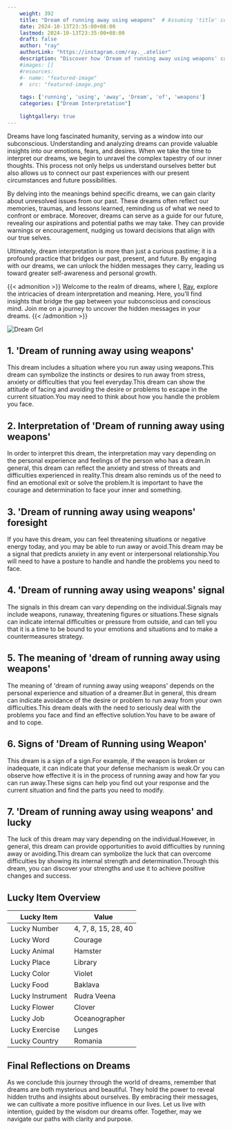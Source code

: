 ```yaml
---
    weight: 392
    title: "Dream of running away using weapons"  # Assuming 'title' column exists
    date: 2024-10-13T23:35:00+08:00
    lastmod: 2024-10-13T23:35:00+08:00
    draft: false
    author: "ray"
    authorLink: "https://instagram.com/ray._.atelier"
    description: "Discover how 'Dream of running away using weapons' can interpret your future and uncover its significant meanings in your life."
    #images: []
    #resources:
    #- name: "featured-image"
    #  src: "featured-image.png"
    
    tags: ['running', 'using', 'away', 'Dream', 'of', 'weapons']
    categories: ["Dream Interpretation"]
    
    lightgallery: true
---
```

    
Dreams have long fascinated humanity, serving as a window into our subconscious. Understanding and analyzing dreams can provide valuable insights into our emotions, fears, and desires. When we take the time to interpret our dreams, we begin to unravel the complex tapestry of our inner thoughts. This process not only helps us understand ourselves better but also allows us to connect our past experiences with our present circumstances and future possibilities.

By delving into the meanings behind specific dreams, we can gain clarity about unresolved issues from our past. These dreams often reflect our memories, traumas, and lessons learned, reminding us of what we need to confront or embrace. Moreover, dreams can serve as a guide for our future, revealing our aspirations and potential paths we may take. They can provide warnings or encouragement, nudging us toward decisions that align with our true selves.

Ultimately, dream interpretation is more than just a curious pastime; it is a profound practice that bridges our past, present, and future. By engaging with our dreams, we can unlock the hidden messages they carry, leading us toward greater self-awareness and personal growth.

{{< admonition >}}
Welcome to the realm of dreams, where I, [Ray](https://instagram.com/ray._.atelier), explore the intricacies of dream interpretation and meaning. Here, you’ll find insights that bridge the gap between your subconscious and conscious mind. Join me on a journey to uncover the hidden messages in your dreams.
{{< /admonition >}}

![Dream Grl](https://cdn.pixabay.com/photo/2017/11/02/03/35/gothic-2910057_1280.jpg "Dream Grl")

## 1. 'Dream of running away using weapons'
This dream includes a situation where you run away using weapons.This dream can symbolize the instincts or desires to run away from stress, anxiety or difficulties that you feel everyday.This dream can show the attitude of facing and avoiding the desire or problems to escape in the current situation.You may need to think about how you handle the problem you face.

## 2. Interpretation of 'Dream of running away using weapons'
In order to interpret this dream, the interpretation may vary depending on the personal experience and feelings of the person who has a dream.In general, this dream can reflect the anxiety and stress of threats and difficulties experienced in reality.This dream also reminds us of the need to find an emotional exit or solve the problem.It is important to have the courage and determination to face your inner and something.

## 3. 'Dream of running away using weapons' foresight
If you have this dream, you can feel threatening situations or negative energy today, and you may be able to run away or avoid.This dream may be a signal that predicts anxiety in any event or interpersonal relationship.You will need to have a posture to handle and handle the problems you need to face.

## 4. 'Dream of running away using weapons' signal
The signals in this dream can vary depending on the individual.Signals may include weapons, runaway, threatening figures or situations.These signals can indicate internal difficulties or pressure from outside, and can tell you that it is a time to be bound to your emotions and situations and to make a countermeasures strategy.

## 5. The meaning of 'dream of running away using weapons'
The meaning of 'dream of running away using weapons' depends on the personal experience and situation of a dreamer.But in general, this dream can indicate avoidance of the desire or problem to run away from your own difficulties.This dream deals with the need to seriously deal with the problems you face and find an effective solution.You have to be aware of and to cope.

## 6. Signs of 'Dream of Running using Weapon'
This dream is a sign of a sign.For example, if the weapon is broken or inadequate, it can indicate that your defense mechanism is weak.Or you can observe how effective it is in the process of running away and how far you can run away.These signs can help you find out your response and the current situation and find the parts you need to modify.

## 7. 'Dream of running away using weapons' and lucky
The luck of this dream may vary depending on the individual.However, in general, this dream can provide opportunities to avoid difficulties by running away or avoiding.This dream can symbolize the luck that can overcome difficulties by showing its internal strength and determination.Through this dream, you can discover your strengths and use it to achieve positive changes and success.

## Lucky Item Overview
| Lucky Item          | Value              |
|---------------|--------------------|
| Lucky Number        | 4, 7, 8, 15, 28, 40  |
| Lucky Word          | Courage |
| Lucky Animal        | Hamster |
| Lucky Place         | Library     |
| Lucky Color         | Violet     |
| Lucky Food          | Baklava      |
| Lucky Instrument    | Rudra Veena |
| Lucky Flower        | Clover    |
| Lucky Job           | Oceanographer       |
| Lucky Exercise      | Lunges  |
| Lucky Country       | Romania    |


##  Final Reflections on Dreams

As we conclude this journey through the world of dreams, remember that dreams are both mysterious and beautiful. They hold the power to reveal hidden truths and insights about ourselves. By embracing their messages, we can cultivate a more positive influence in our lives. Let us live with intention, guided by the wisdom our dreams offer. Together, may we navigate our paths with clarity and purpose.
